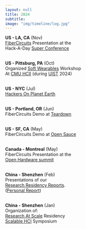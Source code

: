 ```yaml
---
layout: null
title: 2024
subtitle:
image: "img/timeline/log.jpg"
---
```


**US - LA, CA** (Nov)
<br> [FiberCircuits](https://fibercircuits.github.io/) Presentation at the
<br> Hack-A-Day [Super Conference](https://hackaday.io/superconference/)

<br> **US - Pittsburg, PA** (Oct)
<br> Organized [Soft Wearables](https://softwearables.github.io/) Workshop
<br> At [CMU HCII](https://hcii.cmu.edu/) (during [UIST](https://uist.acm.org/2024/) 2024)

<br> **US - NYC** (Jul)
<br> [Hackers On Planet Earth](https://xv.hope.net/)

<br> **US - Portland, OR** (Jun)
<br> FiberCircuits Demo at [Teardown](https://www.crowdsupply.com/teardown/)

<br> **US - SF, CA** (May)
<br> FiberCircuits Demo at [Open Sauce](https://opensauce.com/)

<br> **Canada - Montreal** (May)
<br> FiberCircuits Presentation at the
<br> [Open Hardware summit](https://www.youtube.com/watch?v=fIyRMidTzso)

<br> **China - Shenzhen** (Feb)
<br> Presentations of our
<br> [Research Residency Reports](https://seeed-studio.github.io/MakerCamp/2024-01-MIT/).
<br> ([Personal Report](https://seeed-studio.github.io/MakerCamp/2024-01-MIT/Cedric))

<br> **China - Shenzhen** (Jan)
<br> Organization of:
<br> [Research At Scale](https://www.media.mit.edu/posts/research-at-scale-2024/) Residency
<br> [Scalable HCI](https://scalablehci.com/) Symposium

